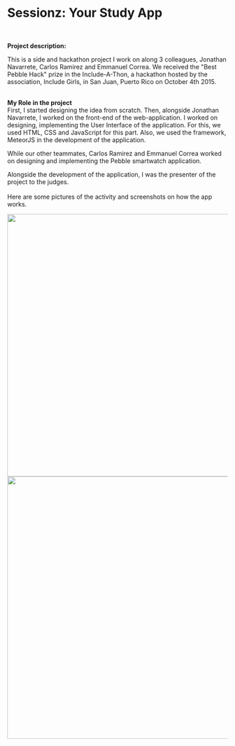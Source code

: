 <strong><h1>Sessionz: Your Study App</h1></strong> <br>

<strong>Project description:</strong> <br>

This is a side and hackathon project I work on along 3 colleagues, Jonathan Navarrete, Carlos Ramirez and
Emmanuel Correa. We received the "Best Pebble Hack" prize in the Include-A-Thon, a hackathon hosted
by the association, Include Girls, in San Juan, Puerto Rico on October 4th 2015.
<br><br>

<strong>My Role in the project</strong><br>
First, I started  designing the idea from scratch. Then, alongside Jonathan Navarrete, I worked on the front-end of the web-application. I worked on designing, implementing the User Interface of the application. For this, we used HTML, CSS and JavaScript for this part. Also, we used the framework, MeteorJS in the development of the application.

While our other teammates, Carlos Ramirez and Emmanuel Correa worked on designing and implementing the Pebble smartwatch application.

 Alongside the development of the application, I was the presenter of the project to the judges.<br><br>
 Here are some pictures of the activity and screenshots on how the app works.

<img width="600" src="https://user-images.githubusercontent.com/33431535/41363024-e1284c46-6f00-11e8-92f5-2d2ee20a8ca5.jpg">


<img width="600" src="https://user-images.githubusercontent.com/33431535/41363076-0820a442-6f01-11e8-98ba-d49e17dffa31.png">

